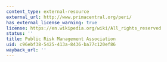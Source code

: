 ```yaml
---
content_type: external-resource
external_url: http://www.primacentral.org/peri/
has_external_license_warning: true
license: https://en.wikipedia.org/wiki/All_rights_reserved
status: ''
title: Public Risk Management Association
uid: c96ebf38-5425-413a-8436-ba77c120ef86
wayback_url: ''
---
```

